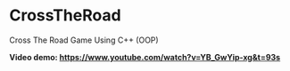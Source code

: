 # CrossTheRoad
Cross The Road Game
Using C++ (OOP)

**Video demo: https://www.youtube.com/watch?v=YB_GwYip-xg&t=93s** 
